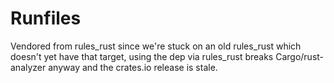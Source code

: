 # Runfiles

Vendored from rules_rust since we're stuck on an old rules_rust which doesn't
yet have that target, using the dep via rules_rust breaks Cargo/rust-analyzer
anyway and the crates.io release is stale.
